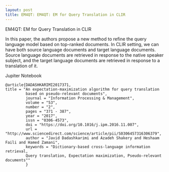 ```yaml
---
layout: post
title: EM4QT: EM4QT: EM for Query Translation in CLIR
---
```


EM4QT: EM for Query Translation in CLIR

In this paper, the authors propose a new method to refine the query language model based on top-ranked documents. In CLIR setting, we can have both source language documents and target language documents. Source language documents are retrieved in response to the native speaker subject, and the target language documents are retrieved in response to a translation of it.

 <a src="https://hub.mybinder.org/user/dadashkarimi-em4qt-k6ipkcsn/notebooks/em4qt.ipynb">Jupiter Notebook</a> 

```
@article{DADASHKARIMI2017371,
title = "An expectation-maximization algorithm for query translation 
         based on pseudo-relevant documents",
         journal = "Information Processing & Management",
         volume = "53",
         number = "2",
         pages = "371 - 387",
         year = "2017",
         issn = "0306-4573",
         doi = "https://doi.org/10.1016/j.ipm.2016.11.007",
         url = "http://www.sciencedirect.com/science/article/pii/S0306457316306379",
         author = "Javid Dadashkarimi and Azadeh Shakery and Heshaam Faili and Hamed Zamani",
         keywords = "Dictionary-based cross-language information retrieval, 
         Query translation, Expectation maximization, Pseudo-relevant documents""
         }
```

